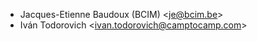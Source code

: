 - Jacques-Etienne Baudoux (BCIM) \<je@bcim.be\>
- Iván Todorovich \<ivan.todorovich@camptocamp.com\>
